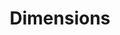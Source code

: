 ---
bigquery: https://console.cloud.google.com/bigquery?p=covid-19-dimensions-ai&page=table&d=data&t=publications
contributors: Digital Science, https://www.digital-science.com/
cost: Free for personal, non-commercial use.
description: Dimensions contains more than 100 million publications, ranging from
  articles published in scholarly journals, books and book chapters, to preprints
  and conference proceedings. All publications are contextualized with linked data
  sets, funding, publications, patents, clinical trials, and policy documents. You
  can also view associated categories, funders, institutions, and researcher profiles.
documentation: https://docs.dimensions.ai/bigquery/index.html
last_edit: 04/11/2022, 22:26:16
location: https://www.dimensions.ai/products/free/
maintained_by: Digital Science, https://www.digital-science.com/
schema_fields:
- doi
- category_uoa
- funder_org_state_codes
- category_icrp_ct
- expiration_year
- parent_id
- ipcr
- funder_countries
- funder_org_cities
- links
- category_hra
- application_number
- funding_nzd
- associated_publication_pmid
- acknowledgements
- end_date
- language
- acronym
- funder_org_acronyms
- mesh_terms
- name
- kind
- aliases
- address
- original_title
- editors
- date_print
- external_ids
- funding_amount
- date_online
- year
- category_rcdc
- family_id
- id
- legal_status
- open_access_categories_v2
- research_org_countries
- publisher
- labels
- foa_number
- brief_title
- category_bra
- established
- grant_number
- original_assignee_orgs
- journal_lists
- associated_publication_id
- organisation_details
- granted_year
- current_assignee_countries
- concepts
- research_orgs
- proceedings_title
- priority_year
- date_normal
- registry
- funding_gbp
- reference_ids
- associated_grant_ids
- research_org_state_codes
- granted_date
- journal
- clinical_trial_ids
- book_title
- category_for
- category_sdg
- abstract
- isbn
- filing_year
- current_assignee
- publication_ids
- date_modified
- inventor_names
- title
- legal_events
- pmid
- repository_name
- subtitles
- assignee_orgs
- repository_url
- license
- citations
- researcher_ids
- created_date
- conference
- research_org_state_names
- category_hrcs_hc
- start_date
- categories
- family_count
- filing_status
- cited_by_ids
- authors
- funder_org
- funder_orgs
- funding_eur
- mesh_headings
- type
- embargo_date
- active_years
- status
- resulting_publication_doi
- pmcid
- conditions
- filing_date
- publication_year
- eisbn
- interventions
- repository_id
- open_access_categories
- source_id
- email_address
- acronyms
- category_hrcs_rac
- original_assignee_countries
- funding_currency
- arxiv_id
- research_org_country_names
- date
- funding_aud
- relationships
- patent_ids
- wikipedia_url
- pages
- start_year
- associated_publication_doi
- original_abstract
- investigators
- expiration_date
- publication_date
- funding_cad
- funding_usd
- end_year
- description
- linkout
- funding_details
- jurisdiction
- types
- funding_chf
- original_assignee
- research_org_city_names
- funder_org_countries
- metrics
- funding_cny
- research_org_cities
- cpc
- altmetrics
- issue
- date_inserted
- citation_string
- book_series_title
- assignee_countries
- current_assignee_orgs
- priority_date
- family_members_ids
- date_imported_gbq
- associated_publication_arxiv_id
- citations_count
- phase
- gender
- category_icrp_cso
- resulting_publication_ids
- supporting_grant_ids
- funding_jpy
- volume
shortname: dimensions
tags:
- scholarly literature
- patents
- funding
- clinical trials
- academic profiles
terms_of_use: 'Use of both the Dimensions COVID-19 dataset and full Dimensions dataset
  are subject to the Dimensions Terms of use: https://www.dimensions.ai/policies-terms-legal '
title: Dimensions
uuid: dcff88bd-fe6b-4fdb-8159-809bf9d7bc1c
---